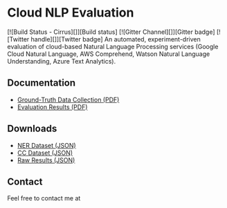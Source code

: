 # Cloud NLP Evaluation
[![Build Status - Cirrus][]][Build status]
[![Gitter Channel][]][Gitter badge]
[![Twitter handle][]][Twitter badge]
An automated, experiment-driven evaluation of cloud-based Natural Language Processing services (Google Cloud Natural Language, AWS Comprehend, Watson Natural Language Understanding, Azure Text Analytics).

## Documentation

* [Ground-Truth Data Collection (PDF)](https://google.com)
* [Evaluation Results (PDF)](https://google.com)

## Downloads

* [NER Dataset (JSON)](https://google.com)
* [CC Dataset (JSON)](https://google.com)
* [Raw Results (JSON)](https://google.com)

## Contact

Feel free to contact me at 
